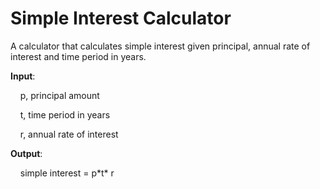# Simple Interest Calculator

A calculator that calculates simple interest given principal, annual rate of interest and time period in years.

**Input**:

&nbsp;&nbsp;&nbsp;&nbsp;p, principal amount

&nbsp;&nbsp;&nbsp;&nbsp;t, time period in years

&nbsp;&nbsp;&nbsp;&nbsp;r, annual rate of interest

**Output**:

&nbsp;&nbsp;&nbsp;&nbsp;simple interest = p\*t\* r
